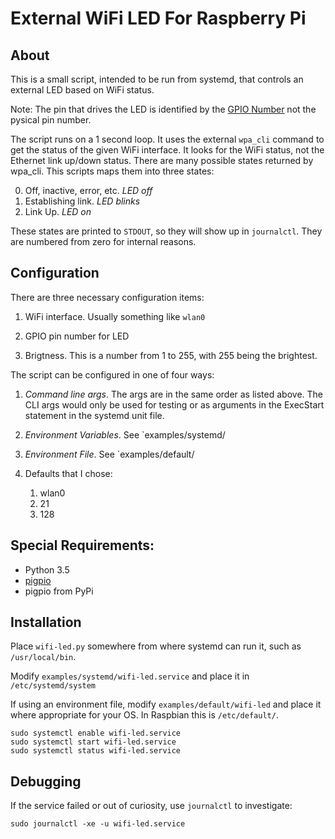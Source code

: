 # External WiFi LED  For Raspberry Pi

## About

This is a small script, intended to be run from systemd, that controls
an external LED based on WiFi status.

Note: The pin that drives the LED is identified by the [GPIO
Number](https://www.raspberrypi.org/documentation/usage/gpio/) not the
pysical pin number.

The script runs on a 1 second loop. It uses the external `wpa_cli`
command to get the status of the given WiFi interface.  It looks for
the WiFi status, not the Ethernet link up/down status.  There are many
possible states returned by wpa_cli.  This scripts maps them into
three states:

0.  Off, inactive, error, etc.  *LED off*
1.  Establishing link.  *LED blinks*
2.  Link Up.  *LED on*

These states are printed to `STDOUT`, so they will show up in
`journalctl`.  They are numbered from zero for internal reasons.

## Configuration

There are three necessary configuration items:

1.  WiFi interface.  Usually something like `wlan0`

2.  GPIO pin number for LED

3.  Brigtness.  This is a number from 1 to 255, with 255 being the
brightest.

The script can be configured in one of four ways:

1. *Command line args*.  The args are in the same order as listed
above.  The CLI args would only be used for testing or as arguments in
the ExecStart statement in the systemd unit file.

2. *Environment Variables*. See `examples/systemd/

3. *Environment File*. See `examples/default/

4. Defaults that I chose:
    1.  wlan0
    2.  21
    3.  128

## Special Requirements:

* Python 3.5
* [pigpio](http://abyz.me.uk/rpi/pigpio/)
* pigpio from PyPi

## Installation

Place `wifi-led.py` somewhere from where
systemd can run it, such as `/usr/local/bin`.

Modify `examples/systemd/wifi-led.service` and place it in
`/etc/systemd/system`

If using an environment file, modify
`examples/default/wifi-led` and place it where appropriate
for your OS.  In Raspbian this is `/etc/default/`.

    sudo systemctl enable wifi-led.service
    sudo systemctl start wifi-led.service
    sudo systemctl status wifi-led.service


## Debugging

If the service failed or out of curiosity, use
`journalctl` to investigate:

    sudo journalctl -xe -u wifi-led.service
